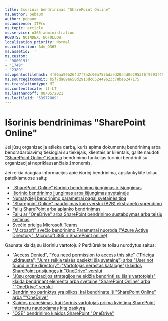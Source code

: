 ```yaml
---
title: Išorinis bendrinimas "SharePoint Online"
ms.author: pebaum
author: pebaum
ms.audience: ITPro
ms.topic: article
ms.service: o365-administration
ROBOTS: NOINDEX, NOFOLLOW
localization_priority: Normal
ms.collection: Adm_O365
ms.assetid: ''
ms.custom:
- "9000191"
- "1749"
- "2389"
ms.openlocfilehash: 4f06aa99b264d7f7a2c00a757bdaed20a4d0e2953f6f9293f4987ae448fb17bb
ms.sourcegitcommit: b5f7da89a650d2915dc652449623c78be6247175
ms.translationtype: MT
ms.contentlocale: lt-LT
ms.lasthandoff: 08/05/2021
ms.locfileid: "53977809"
---
```

# <a name="external-sharing-in-sharepoint-online"></a>Išorinis bendrinimas "SharePoint Online"

Jei jūsų organizacija atlieka darbą, kuris apima dokumentų bendrinimą arba bendradarbiavimą tiesiogiai su tiekėjais, klientais ar klientais, galite naudoti ["SharePoint Online" išorinio](https://docs.microsoft.com/sharepoint/external-sharing-overview) bendrinimo funkcijas turiniui bendrinti su organizacijai nepriklausančiais žmonėmis.

Jei reikia daugiau informacijos apie išorinį bendrinimą, apsilankykite toliau pateikiamuose saitų:

- [„SharePoint Online“ išorinio bendrinimo įjungimas ir išjungimas](https://docs.microsoft.com/sharepoint/turn-external-sharing-on-or-off)
- [Išorinio bendrinimo įjungimas arba išjungimas svetainėje](https://docs.microsoft.com/sharepoint/change-external-sharing-site)
- [Numatytieji bendrinimo parametrai pagal svetainės tipą](https://docs.microsoft.com/Office365/Enterprise/microsoft-365-guest-settings#sharepoint-site-level)
- ["Sharepoint Online" naudojimas kaip verslui (B2B) ekstraneto sprendimo](https://docs.microsoft.com/sharepoint/create-b2b-extranet)
- [Failų SharePoint arba aplanko bendrinimas](https://support.office.com/article/share-sharepoint-files-or-folders-1fe37332-0f9a-4719-970e-d2578da4941c)
- [Failų ar "OneDrive" arba SharePoint bendrinimo sustabdymas arba teisių keitimas](https://support.office.com/article/stop-sharing-onedrive-or-sharepoint-files-or-folders-or-change-permissions-0a36470f-d7fe-40a0-bd74-0ac6c1e13323)
- [Svečio prieiga Microsoft Teams](https://docs.microsoft.com/MicrosoftTeams/guest-access)
- ["Microsoft" svečio bendrinimo Parametrai nuoroda ("Azure Active Directory", Microsoft 365 ir SharePoint online)](https://docs.microsoft.com/Office365/Enterprise/microsoft-365-guest-settings)

Gaunate klaidą su išoriniu vartotojui? Peržiūrėkite toliau nurodytus saitus:

- ["Access Denied", "You need permission to access this site" ("Prieiga uždrausta", "Jums reikia teisės pasiekti šią svetainę") arba "User not found in the directory" ("Vartotojas nerastas kataloge") klaidos SharePoint prisijungęs ir "OneDrive" verslui](https://docs.microsoft.com/sharepoint/support/administration/access-denied-or-need-permission-error-sharepoint-online-or-onedrive-for-business)
- ["Jūsų organizacijos strategijos neleidžia bendrinti su šiais vartotojais" klaida bendrinant elementą arba svetainę "SharePoint Online" arba ""OneDrive" verslui](https://docs.microsoft.com/sharepoint/support/administration/organization-policies-do-not-allow-you-to-share-with-users-error)
- [Bendrinimo parinktys yra pilkos, kai bendrinate iš "SharePoint Online" arba ""OneDrive"](https://docs.microsoft.com/sharepoint/support/administration/sharing-options-grayed-out-when-sharing-from-sharepoint-online-or-onedrive)
- [Klaidos pranešimas, kai išorinis vartotojas priima kvietimą SharePoint internetu naudodamas kitą paskyrą](https://docs.microsoft.com/sharepoint/support/sharing-and-permissions/error-when-external-user-accepts-an-invitation-by-using-another-account)
- ["OSE" bendrinimo klaidos SharePoint "OneDrive"](https://docs.microsoft.com/sharepoint/sharepoint-onedrive-error-message)


